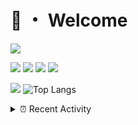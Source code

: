 # 👋 ・ Welcome
![](https://komarev.com/ghpvc/?username=Lorenzo0111)

![](https://img.shields.io/badge/Java-ED8B00?style=for-the-badge&logo=java&logoColor=white)
![](https://img.shields.io/badge/JavaScript-323330?style=for-the-badge&logo=javascript&logoColor=F7DF1E)
![](https://img.shields.io/badge/Node.js-339933?style=for-the-badge&logo=nodedotjs&logoColor=white)
![](https://img.shields.io/badge/React-20232A?style=for-the-badge&logo=react&logoColor=61DAFB)

[![](https://github-readme-stats.vercel.app/api?username=Lorenzo0111&show_icons=true&count_private=true)](https://github.com/Lorenzo0111)
![Top Langs](https://github-readme-stats.vercel.app/api/top-langs/?username=Lorenzo0111&layout=compact)

<details>
<summary>⏰ Recent Activity</summary>

<!--RECENT_ACTIVITY:start-->
1. ![prClosed] **Pull request closed:** [Lorenzo0111/RocketJoin#42](https://github.com/Lorenzo0111/RocketJoin/pull/42)
2. ![issueClosed] **Issue closed:** [Lorenzo0111/RocketJoin#31](https://github.com/Lorenzo0111/RocketJoin/issues/31)
3. ![prClosed] **Pull request closed:** [Lorenzo0111/RocketJoin#41](https://github.com/Lorenzo0111/RocketJoin/pull/41)
4. ![prClosed] **Pull request closed:** [Lorenzo0111/ElectionsPlus#58](https://github.com/Lorenzo0111/ElectionsPlus/pull/58)
5. ![prClosed] **Pull request closed:** [Lorenzo0111/RocketPlaceholders#48](https://github.com/Lorenzo0111/RocketPlaceholders/pull/48)
6. ![issueClosed] **Issue closed:** [ZombieStriker/QualityArmory#207](https://github.com/ZombieStriker/QualityArmory/issues/207)
7. ![comment] **Commented:** [ZombieStriker/QualityArmory#207](https://github.com/ZombieStriker/QualityArmory/issues/207#issuecomment-974657945)
8. ![prMerged] **Pull request merged:** [Lorenzo0111/NodeBin#35](https://github.com/Lorenzo0111/NodeBin/pull/35)
9. ![prMerged] **Pull request merged:** [Lorenzo0111/NodeBin#34](https://github.com/Lorenzo0111/NodeBin/pull/34)
10. ![prMerged] **Pull request merged:** [Lorenzo0111/MultiLang#42](https://github.com/Lorenzo0111/MultiLang/pull/42)
<!--RECENT_ACTIVITY:end-->


<!--RECENT_ACTIVITY:last_update-->
Last Updated: Tuesday, November 23rd, 2021, 12:17:52 PM
<!--RECENT_ACTIVITY:last_update_end-->
</details>

[issueOpened]: https://cdn.jsdelivr.net/gh/Readme-Workflows/Readme-Icons@main/icons/octicons/IssueOpenedOld.svg
[issueClosed]: https://cdn.jsdelivr.net/gh/Readme-Workflows/Readme-Icons@main/icons/octicons/IssueClosedOld.svg

[prOpened]: https://cdn.jsdelivr.net/gh/Readme-Workflows/Readme-Icons@main/icons/octicons/PullRequestOpened.svg
[prClosed]: https://cdn.jsdelivr.net/gh/Readme-Workflows/Readme-Icons@main/icons/octicons/PullRequestClosed.svg
[prMerged]: https://cdn.jsdelivr.net/gh/Readme-Workflows/Readme-Icons@main/icons/octicons/PullRequestMerged.svg

[comment]: https://cdn.jsdelivr.net/gh/Readme-Workflows/Readme-Icons@main/icons/octicons/Comment.svg

[changesRequested]: https://cdn.jsdelivr.net/gh/Readme-Workflows/Readme-Icons@main/icons/octicons/RequestedChanges.svg
[approved]: https://cdn.jsdelivr.net/gh/Readme-Workflows/Readme-Icons@main/icons/octicons/ApprovedChanges.svg

[repoCreated]: https://cdn.jsdelivr.net/gh/Readme-Workflows/Readme-Icons@main/icons/octicons/Repository.svg
[release]: https://cdn.jsdelivr.net/gh/Readme-Workflows/Readme-Icons@main/icons/octicons/Release.svg
[star]: https://cdn.jsdelivr.net/gh/Readme-Workflows/Readme-Icons@main/icons/octicons/StarredRepository.svg
[wiki]: https://cdn.jsdelivr.net/gh/Readme-Workflows/Readme-Icons@main/icons/octicons/Wiki.svg
[fork]: https://cdn.jsdelivr.net/gh/Readme-Workflows/Readme-Icons@main/icons/octicons/ForkedRepository.svg
[people]: https://cdn.jsdelivr.net/gh/Readme-Workflows/Readme-Icons@main/icons/octicons/People.svg
